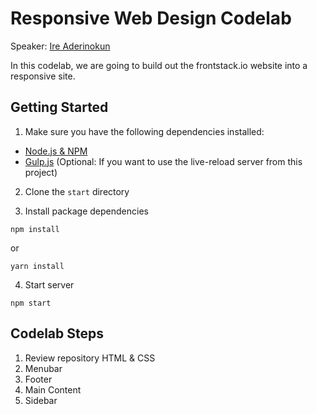 # Responsive Web Design Codelab

Speaker: [Ire Aderinokun](https://ireaderinokun.com)

In this codelab, we are going to build out the frontstack.io website into a responsive site.

## Getting Started

1. Make sure you have the following dependencies installed:

- [Node.js & NPM](https://nodejs.org/en/)
- [Gulp.js](https://gulpjs.com/) (Optional: If you want to use the live-reload server from this project)

2. Clone the `start` directory

3. Install package dependencies

```
npm install
```

or 

```
yarn install
```

4. Start server

```
npm start
```

## Codelab Steps

1. Review repository HTML & CSS
1. Menubar
1. Footer
1. Main Content
1. Sidebar
